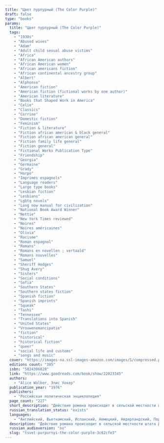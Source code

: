 ```yaml
---
title: "Цвет пурпурный (The Color Purple)"
draft: false
type: "books"
params:
  title: "Цвет пурпурный (The Color Purple)"
  tags:
    - "1930s"
    - "Abused wives"
    - "Adam"
    - "Adult child sexual abuse victims"
    - "Africa"
    - "African American authors"
    - "African American women"
    - "African americans fiction"
    - "African continental ancestry group"
    - "Albert"
    - "Alphonso"
    - "American fiction"
    - "American fiction (fictional works by one author)"
    - "American literature"
    - "Books that Shaped Work in America"
    - "Celie"
    - "Classics"
    - "Corrine"
    - "Domestic fiction"
    - "Feminism"
    - "Fiction & literature"
    - "Fiction african american & black general"
    - "Fiction african american general"
    - "Fiction family life general"
    - "Fiction general"
    - "Fictional Works Publication Type"
    - "Friendship"
    - "Georgia"
    - "Germaine"
    - "Grady"
    - "Harpo"
    - "Imprimés espagnols"
    - "Language readers"
    - "Large type books"
    - "Lesbian fiction"
    - "Lesbians"
    - "Lgbtq novels"
    - "Long now manual for civilization"
    - "National Book Award Winner"
    - "Nettie"
    - "New York Times reviewed"
    - "Noires"
    - "Noires américaines"
    - "Olivia"
    - "Racisme"
    - "Roman espagnol"
    - "Romans"
    - "Romans en novellen ; vertaald"
    - "Romans nouvelles"
    - "Samuel"
    - "Sheriff Hodges"
    - "Shug Avery"
    - "Sisters"
    - "Social conditions"
    - "Sofia"
    - "Southern States"
    - "Southern states fiction"
    - "Spanish fiction"
    - "Spanish imprints"
    - "Squeak"
    - "Tashi"
    - "Tennessee"
    - "Translations into Spanish"
    - "United States"
    - "Vrouwenemancipatie"
    - "fiction"
    - "historical"
    - "historical fiction"
    - "queer"
    - "social life and customs"
    - "songs and music"
  cover: "https://images-na.ssl-images-amazon.com/images/S/compressed.photo.goodreads.com/books/1556348375i/11486.jpg, https://images-na.ssl-images-amazon.com/images/S/compressed.photo.goodreads.com/books/1554483387i/22023345.jpg"
  editions count: "385"
  isbn: "5824306028"
  link: "https://www.goodreads.com/book/show/22023345"
  authors:
    - "Alice Walker, Элис Уокер"
  publication_year: "1976"
  publishers:
    - "Российская политическая энциклопедия"
  page_count: "227"
  short_description: "Действие романа происходит в сельской местности штата Джорджия в 30-е годы ХХ века. На самой нижней ступени общества - чернокожие женщины…"
  russian_translation_status: "exists"
  languages:
    - "Английский, Вьетнамский, Испанский, Немецкий, Нидерландский, Португальский, Русский, Французский, Японский"
  description: "Действие романа происходит в сельской местности штата Джорджия в 30-е годы ХХ века. На самой нижней ступени общества - чернокожие женщины. Жизнь то и дело подтверждает эту незыблемую истину. Элис Уокер без обиняков говорит о насилии, глумлении, о том, о чём стараются молчать.\n\nLife wasn't easy for Celie. But she knew how to survive, needing little to get by.Then her husband's lover, a flamboyant blues singer, barreled into her world and gave Celie the courage to ask for more - to laugh, to play, and finally - to love."
  russian_audioversion: "no"
  slug: "tsvet-purpurnyi-the-color-purple-3c62cfe3"
---
```

